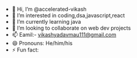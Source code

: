 - 👋 Hi, I’m @accelerated-vikash
- 👀 I’m interested in coding,dsa,javascript,react
- 🌱 I’m currently learning java
- 💞️ I’m looking to collaborate on web dev projects
- 📫 Eamil:- vikashyadavmau111@gmail.com
- 😄 Pronouns: He/him/his
- ⚡ Fun fact: 

<!---
accelerated-vikash/accelerated-vikash is a ✨ special ✨ repository because its `README.md` (this file) appears on your GitHub profile.
You can click the Preview link to take a look at your changes.
--->
